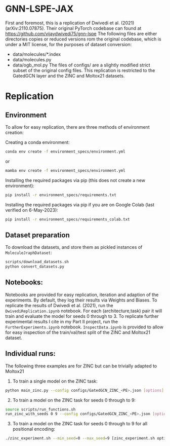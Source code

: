 # GNN-LSPE-JAX
First and foremost, this is a replication of Dwivedi et al. (2021) (arXiv:2110.07875).
Their original PyTorch codebase can found at https://github.com/vijaydwivedi75/gnn-lspe
The following files are either directories copies or reduced versions rom the original codebase, which is under a MIT license, for the purposes of dataset conversion:
 - data/molecules/*.index
 - data/molecules.py
 - data/ogb_mol.py
The files of configs/ are a slightly modified strict subset of the original config files.
This replication is restricted to the GatedGCN layer and the ZINC and Moltox21 datasets. 

# Replication
## Environment
To allow for easy replication, there are three methods of environment creation: 

Creating a conda environment:
```bash
conda env create -f environment_specs/environment.yml
```
or 
```bash
mamba env create -f environment_specs/environment.yml
```

Installing the required packages via pip (this does not create a new environment):
```bash
pip install -r environment_specs/requirements.txt
```

Installing the required packages via pip if you are on Google Colab (last verified on 6-May-2023):
```bash
pip install -r environment_specs/requirements_colab.txt
```

## Dataset preparation

To download the datasets, and store them as pickled instances of `MoleculeJraphDataset`:
```bash
scripts/download_datasets.sh
python convert_datasets.py
```

## Notebooks:
Notebooks are provided for easy replication, iteration and adaption of the experiments. By default, they log their results via Weights and Biases.
To replicate the results of Dwivedi et al. (2021), run the `DwivediReplication.ipynb` notebook. For each (architecture,task) pair it will train and evaluate the model for seeds 0 through to 3.
To replicate further experimental results I cite in my Part II project, run the `FurtherExperiments.ipynb` notebook.
`InspectData.ipynb` is provided to allow for easy inspection of the train/val/test split of the ZINC and Moltox21 dataset.

## Individual runs:
The following three examples are for ZINC but can be trivially adapted to Moltox21
1. To train a single model on the ZINC task:
```bash
python main_zinc.py --config configs/GatedGCN_ZINC_<PE>.json [options]
```

2. To train a model on the ZINC task for seeds 0 through to 9:
```bash
source scripts/run_functions.sh
run_zinc_with_seeds 0 9 --config configs/GatedGCN_ZINC_<PE>.json [options]
```

3. To train a model on the ZINC task for seeds 0 through to 9 for all positional encoding:
```bash
./zinc_experiment.sh --min_seed=0 --max_seed=9 [zinc_experiment.sh options] [-- [options]]
```